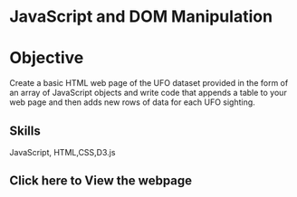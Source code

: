 # JavaScript and DOM Manipulation

# Objective
Create a basic HTML web page of the UFO dataset provided in the form of an array of JavaScript objects and write code that appends a table to your web page and then adds new rows of data for each UFO sighting.

## Skills
JavaScript, HTML,CSS,D3.js

## Click here to View the webpage
